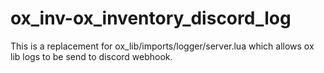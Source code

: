 # ox_inv-ox_inventory_discord_log
This is a replacement for ox_lib/imports/logger/server.lua which allows ox lib logs to be send to discord webhook.
